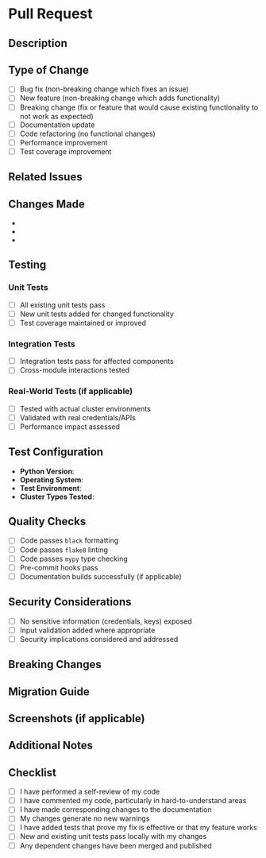 # Pull Request

## Description
<!-- Provide a clear and concise description of the changes -->

## Type of Change
<!-- Mark the applicable option with an 'x' -->
- [ ] Bug fix (non-breaking change which fixes an issue)
- [ ] New feature (non-breaking change which adds functionality)
- [ ] Breaking change (fix or feature that would cause existing functionality to not work as expected)
- [ ] Documentation update
- [ ] Code refactoring (no functional changes)
- [ ] Performance improvement
- [ ] Test coverage improvement

## Related Issues
<!-- Link to any related issues using "Closes #123", "Fixes #456", etc. -->

## Changes Made
<!-- Describe the specific changes made -->
- 
- 
- 

## Testing
<!-- Describe the tests you ran to verify your changes -->

### Unit Tests
- [ ] All existing unit tests pass
- [ ] New unit tests added for changed functionality
- [ ] Test coverage maintained or improved

### Integration Tests
- [ ] Integration tests pass for affected components
- [ ] Cross-module interactions tested

### Real-World Tests (if applicable)
- [ ] Tested with actual cluster environments
- [ ] Validated with real credentials/APIs
- [ ] Performance impact assessed

## Test Configuration
<!-- Provide details of your test configuration -->
- **Python Version**: 
- **Operating System**: 
- **Test Environment**: 
- **Cluster Types Tested**: 

## Quality Checks
<!-- Confirm all quality checks pass -->
- [ ] Code passes `black` formatting
- [ ] Code passes `flake8` linting
- [ ] Code passes `mypy` type checking  
- [ ] Pre-commit hooks pass
- [ ] Documentation builds successfully (if applicable)

## Security Considerations
- [ ] No sensitive information (credentials, keys) exposed
- [ ] Input validation added where appropriate
- [ ] Security implications considered and addressed

## Breaking Changes
<!-- If this introduces breaking changes, describe them -->

## Migration Guide
<!-- If breaking changes exist, provide migration guidance -->

## Screenshots (if applicable)
<!-- Add screenshots to help explain your changes -->

## Additional Notes
<!-- Any additional information, context, or considerations -->

## Checklist
- [ ] I have performed a self-review of my code
- [ ] I have commented my code, particularly in hard-to-understand areas
- [ ] I have made corresponding changes to the documentation
- [ ] My changes generate no new warnings
- [ ] I have added tests that prove my fix is effective or that my feature works
- [ ] New and existing unit tests pass locally with my changes
- [ ] Any dependent changes have been merged and published